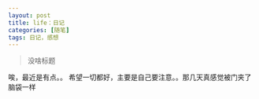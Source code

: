 ```yaml
---
layout: post
title: life：日记
categories: [随笔]
tags: 日记，感想
---
```


> 没啥标题

唉，最近是有点。。
希望一切都好，主要是自己要注意。。那几天真感觉被门夹了脑袋一样



